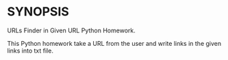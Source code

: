 # SYNOPSIS

URLs Finder in Given URL Python Homework.

This Python homework take a URL from the user and write links in the given links into txt file.
